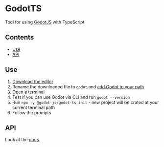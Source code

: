 # GodotTS

Tool for using [GodotJS](https://github.com/godotjs/GodotJS) with TypeScript.

## Contents

- [Use](#use)
- [API](#api)

## Use

1. [Download the editor](https://github.com/ialex32x/GodotJS-Build/releases)
2. Rename the downloaded file to `godot` and [add Godot to your path](https://docs.godotengine.org/en/stable/tutorials/editor/command_line_tutorial.html#path)
3. Open a terminal
4. Test if you can use Godot via CLI and run `godot --version`
5. Run `npx -y @godot-js/godot-ts init` - new project will be crated at your current terminal path
6. Follow the prompts

## API

Look at the [docs](./docs/API.md).
